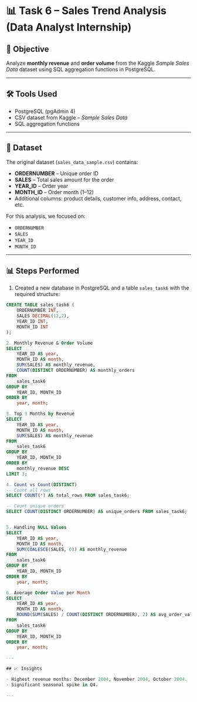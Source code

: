 # 📊 Task 6 – Sales Trend Analysis (Data Analyst Internship)

## 📌 Objective
Analyze **monthly revenue** and **order volume** from the Kaggle *Sample Sales Data* dataset using SQL aggregation functions in PostgreSQL.

---

## 🛠 Tools Used
- PostgreSQL (pgAdmin 4)
- CSV dataset from Kaggle – *Sample Sales Data*
- SQL aggregation functions

---

## 📂 Dataset
The original dataset (`sales_data_sample.csv`) contains:
- **ORDERNUMBER** – Unique order ID
- **SALES** – Total sales amount for the order
- **YEAR_ID** – Order year
- **MONTH_ID** – Order month (1–12)
- Additional columns: product details, customer info, address, contact, etc.

For this analysis, we focused on:
- `ORDERNUMBER`
- `SALES`
- `YEAR_ID`
- `MONTH_ID`

---

## 📊 Steps Performed
1. Created a new database in PostgreSQL and a table `sales_task6` with the required structure:
```sql
CREATE TABLE sales_task6 (
    ORDERNUMBER INT,
    SALES DECIMAL(12,2),
    YEAR_ID INT,
    MONTH_ID INT
);

2. Monthly Revenue & Order Volume
SELECT
    YEAR_ID AS year,
    MONTH_ID AS month,
    SUM(SALES) AS monthly_revenue,
    COUNT(DISTINCT ORDERNUMBER) AS monthly_orders
FROM
    sales_task6
GROUP BY
    YEAR_ID, MONTH_ID
ORDER BY
    year, month;

3. Top 3 Months by Revenue
SELECT
    YEAR_ID AS year,
    MONTH_ID AS month,
    SUM(SALES) AS monthly_revenue
FROM
    sales_task6
GROUP BY
    YEAR_ID, MONTH_ID
ORDER BY
    monthly_revenue DESC
LIMIT 3;

4. Count vs Count(DISTINCT)
-- Count all rows
SELECT COUNT(*) AS total_rows FROM sales_task6;

-- Count unique orders
SELECT COUNT(DISTINCT ORDERNUMBER) AS unique_orders FROM sales_task6;


5. Handling NULL Values
SELECT
    YEAR_ID AS year,
    MONTH_ID AS month,
    SUM(COALESCE(SALES, 0)) AS monthly_revenue
FROM
    sales_task6
GROUP BY
    YEAR_ID, MONTH_ID
ORDER BY
    year, month;

6. Average Order Value per Month
SELECT
    YEAR_ID AS year,
    MONTH_ID AS month,
    ROUND(SUM(SALES) / COUNT(DISTINCT ORDERNUMBER), 2) AS avg_order_value
FROM
    sales_task6
GROUP BY
    YEAR_ID, MONTH_ID
ORDER BY
    year, month;

---

## 📈 Insights

- Highest revenue months: December 2004, November 2004, October 2004.
- Significant seasonal spike in Q4.

---
